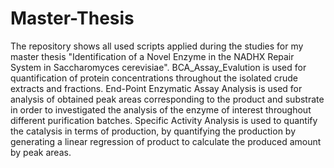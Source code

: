 # Master-Thesis

The repository shows all used scripts applied during the studies for my master thesis "Identification of a Novel Enzyme in the NADHX Repair System in Saccharomyces cerevisiae".
BCA_Assay_Evalution is used for quantification of protein concentrations throughout the isolated crude extracts and fractions.
End-Point Enzymatic Assay Analysis is used for analysis of obtained peak areas corresponding to the product and substrate in order to investigated the analysis of the enzyme of interest throughout different purification batches.
Specific Activity Analysis is used to quantify the catalysis in terms of production, by quantifying the production by generating a linear regression of product to calculate the produced amount by peak areas.

